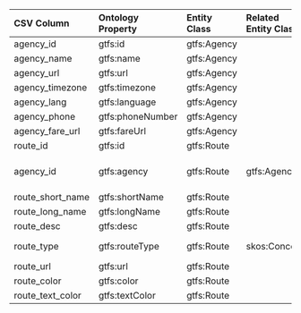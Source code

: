| CSV Column       | Ontology Property | Entity Class | Related Entity Class | Subject Generation                                       | Join Condition                      | Datatype   | Function Name  | Function Output                                       |
|:-----------------|:------------------|:-------------|:---------------------|:---------------------------------------------------------|:------------------------------------|:-----------|:---------------|:------------------------------------------------------|
| agency_id        | gtfs:id           | gtfs:Agency  |                      | http://transport.linkeddata.es/madrid/agency/{agency_id} |                                     | xsd:string |                |                                                       |
| agency_name      | gtfs:name         | gtfs:Agency  |                      | http://transport.linkeddata.es/madrid/agency/{agency_id} |                                     | foaf:name  |                |                                                       |
| agency_url       | gtfs:url          | gtfs:Agency  |                      | http://transport.linkeddata.es/madrid/agency/{agency_id} |                                     | foaf:page  |                |                                                       |
| agency_timezone  | gtfs:timezone     | gtfs:Agency  |                      | http://transport.linkeddata.es/madrid/agency/{agency_id} |                                     | xsd:string |                |                                                       |
| agency_lang      | gtfs:language     | gtfs:Agency  |                      | http://transport.linkeddata.es/madrid/agency/{agency_id} |                                     | xsd:string |                |                                                       |
| agency_phone     | gtfs:phoneNumber  | gtfs:Agency  |                      | http://transport.linkeddata.es/madrid/agency/{agency_id} |                                     | foaf:phone |                |                                                       |
| agency_fare_url  | gtfs:fareUrl      | gtfs:Agency  |                      | http://transport.linkeddata.es/madrid/agency/{agency_id} |                                     | foaf:page  |                |                                                       |
| route_id         | gtfs:id           | gtfs:Route   |                      | http://transport.linkeddata.es/madrid/route/{route_id}   |                                     | xsd:string |                |                                                       |
| agency_id        | gtfs:agency       | gtfs:Route   | gtfs:Agency          | http://transport.linkeddata.es/madrid/route/{route_id}   | agency.agency_id = routes.agency_id |            |                |                                                       |
| route_short_name | gtfs:shortName    | gtfs:Route   |                      | http://transport.linkeddata.es/madrid/route/{route_id}   |                                     | xsd:string |                |                                                       |
| route_long_name  | gtfs:longName     | gtfs:Route   |                      | http://transport.linkeddata.es/madrid/route/{route_id}   |                                     | xsd:string |                |                                                       |
| route_desc       | gtfs:desc         | gtfs:Route   |                      | http://transport.linkeddata.es/madrid/route/{route_id}   |                                     | xsd:string |                |                                                       |
| route_type       | gtfs:routeType    | gtfs:Route   | skos:Concept         | http://transport.linkeddata.es/madrid/route/{route_id}   |                                     |            | map_route_type | http://transport.linkeddata.es/kos/route-type/{value} |
| route_url        | gtfs:url          | gtfs:Route   |                      | http://transport.linkeddata.es/madrid/route/{route_id}   |                                     | foaf:page  |                |                                                       |
| route_color      | gtfs:color        | gtfs:Route   |                      | http://transport.linkeddata.es/madrid/route/{route_id}   |                                     | xsd:string |                |                                                       |
| route_text_color | gtfs:textColor    | gtfs:Route   |                      | http://transport.linkeddata.es/madrid/route/{route_id}   |                                     | xsd:string |                |                                                       |
